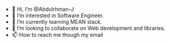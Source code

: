 - 👋 Hi, I’m @Abdulrhman-J
- 👀 I’m interested in Software Engineer. 
- 🌱 I’m currently learning MEAN stack.
- 💞️ I’m looking to collaborate on Web development and libraries.
- 📫 How to reach me though my email

<!---
Abdulrhman-J/Abdulrhman-J is a ✨ special ✨ repository because its `README.md` (this file) appears on your GitHub profile.
You can click the Preview link to take a look at your changes.
--->
